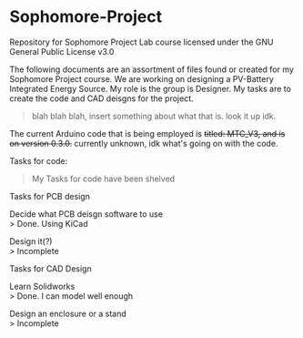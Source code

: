 # Sophomore-Project
Repository for Sophomore Project Lab course
licensed under the GNU General Public License v3.0

The following documents are an assortment of files found or created for my Sophomore Project course.
We are working on designing a PV-Battery Integrated Energy Source.
My role is the group is Designer. My tasks are to create the code and CAD deisgns for the project.
> blah blah blah, insert something about what that is. look it up idk.

The current Arduino code that is being employed is ~~titled: MTC_V3, and is on version 0.3.0.~~ currently unknown, idk what's going on with the code.

Tasks for code:
> My Tasks for code have been shelved

Tasks for PCB design
  
  Decide what PCB deisgn software to use  
    > Done. Using KiCad
  
  Design it(?)                            
    > Incomplete

Tasks for CAD Design
  
  Learn Solidworks                        
    > Done. I can model well enough
  
  Design an enclosure or a stand     
    > Incomplete
